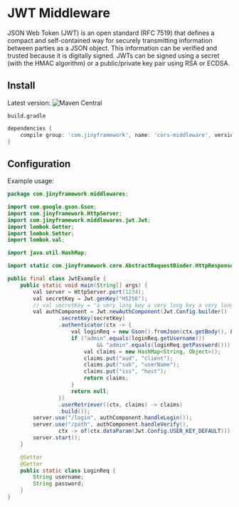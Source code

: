 # JWT Middleware

JSON Web Token (JWT) is an open standard (RFC 7519) that defines a compact and self-contained way for securely transmitting information between parties as a JSON object. This information can be verified and trusted because it is digitally signed. JWTs can be signed using a secret (with the HMAC algorithm) or a public/private key pair using RSA or ECDSA.

## Install

Latest version: ![Maven Central](https://img.shields.io/maven-central/v/com.jinyframework/cors-middleware?style=flat-square)

`build.gradle`

```groovy
dependencies {
    compile group: 'com.jinyframework', name: 'cors-middleware', version: '{latest_version}'
}
```

## Configuration

Example usage:

```java
package com.jinyframework.middlewares;

import com.google.gson.Gson;
import com.jinyframework.HttpServer;
import com.jinyframework.middlewares.jwt.Jwt;
import lombok.Getter;
import lombok.Setter;
import lombok.val;

import java.util.HashMap;

import static com.jinyframework.core.AbstractRequestBinder.HttpResponse.of;

public final class JwtExample {
    public static void main(String[] args) {
        val server = HttpServer.port(1234);
        val secretKey = Jwt.genKey("HS256");
        // val secretKey = "a very long key a very long key a very long key a very long key";
        val authComponent = Jwt.newAuthComponent(Jwt.Config.builder()
                .secretKey(secretKey)
                .authenticator(ctx -> {
                    val loginReq = new Gson().fromJson(ctx.getBody(), LoginReq.class);
                    if ("admin".equals(loginReq.getUsername())
                            && "admin".equals(loginReq.getPassword())) {
                        val claims = new HashMap<String, Object>();
                        claims.put("aud", "client");
                        claims.put("sub", "userName");
                        claims.put("iss", "host");
                        return claims;
                    }
                    return null;
                })
                .userRetriever((ctx, claims) -> claims)
                .build());
        server.use("/login", authComponent.handleLogin());
        server.use("/path", authComponent.handleVerify(),
                ctx -> of(ctx.dataParam(Jwt.Config.USER_KEY_DEFAULT)));
        server.start();
    }

    @Setter
    @Getter
    public static class LoginReq {
        String username;
        String password;
    }
}

```